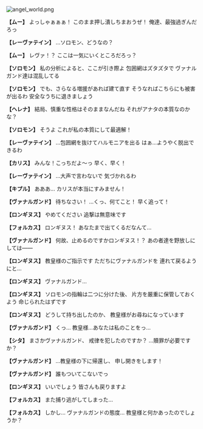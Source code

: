 
![angel_world.png](../images/backgrounds/angel_world.png)

**【ムー】**
よっしゃぁぁぁ！
このまま押し潰しちまおうぜ！
俺達、最強過ぎんだろっ

**【レーヴァテイン】**
…ソロモン、どうなの？

**【ムー】**
レヴァ！？
ここは一気にいくところだろっ？

**【ソロモン】**
私の分析によると、ここが引き際よ
包囲網はズタズタで
ヴァナルガンド達は混乱してる

**【ソロモン】**
でも、さらなる増援があれば建て直す
そうなればこちらにも被害が出るわ
安全なうちに退きましょう

**【ヘレナ】**
結局、慎重な性格はそのままなんだね
それがアナタの本質なのかな？

**【ソロモン】**
そうよ
これが私の本質にして最適解！

**【レーヴァテイン】**
…包囲網を抜けてハルモニアを出る
はぁ…ようやく脱出できるわ

**【カリス】**
みんな！こっちだよ～っ
早く、早く！

**【レーヴァテイン】**
…大声で言わないで
気づかれるわ

**【キプル】**
あああ…
カリスが本当にすみません！

**【ヴァナルガンド】**
待ちなさい！
…くっ、何てこと！
早く追って！

**【ロンギヌス】**
やめてください
追撃は無意味です

**【フォルカス】**
ロンギヌス！
あなたまで出てくるだなんて…

**【ヴァナルガンド】**
何故、止めるのですかロンギヌス！？
あの者達を野放しにしては――

**【ロンギヌス】**
教皇様のご指示です
ただちにヴァナルガンドを
連れて戻るようにと…

**【ロンギヌス】**
ヴァナルガンド…

**【ロンギヌス】**
ソロモンの指輪は二つに分けた後、
片方を厳重に保管しておくよう
命じられたはずです

**【ロンギヌス】**
どうして持ち出したのか、
教皇様がお尋ねになっています

**【ヴァナルガンド】**
くっ…
教皇様…あなたは私のことをっ…

**【シタ】**
まさかヴァナルガンド、
戒律を犯したのですか？
…贖罪が必要ですか？

**【ヴァナルガンド】**
…教皇様の下に帰還し、
申し開きをします！

**【ヴァナルガンド】**
誰もついてこないでっ

**【ロンギヌス】**
いいでしょう
皆さんも戻りますよ

**【フォルカス】**
また捕り逃がしてしまった…

**【フォルカス】**
しかし…
ヴァナルガンドの態度…
教皇様と何かあったのでしょうか？
